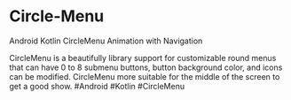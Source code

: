 # Circle-Menu

Android Kotlin CircleMenu Animation with Navigation

CircleMenu is a beautifully library support for customizable round menus that can have 0 to 8 submenu buttons, button background color, and icons can be modified. CircleMenu more suitable for the middle of the screen to get a good show.
#Android #Kotlin #CircleMenu
